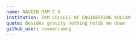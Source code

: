 ```yaml
---
name: NAVEEN RAM C G
institution: TKM COLLEGE OF ENGINEERING KOLLAM
quote: Besides gravity nothing holds me down
github_user: naveenramcg
---
```

